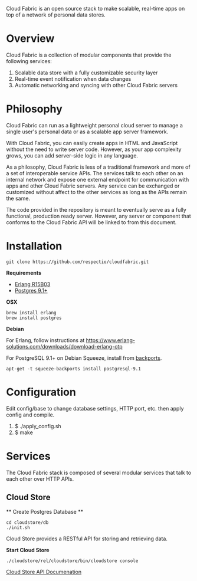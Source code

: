 Cloud Fabric is an open source stack to make scalable, real-time apps on top of a network of personal data stores.

# Overview

Cloud Fabric is a collection of modular components that provide the following services:

1. Scalable data store with a fully customizable security layer
2. Real-time event notification when data changes
3. Automatic networking and syncing with other Cloud Fabric servers


# Philosophy

Cloud Fabric can run as a lightweight personal cloud server to manage a single user's personal data or as a scalable app server framework.

With Cloud Fabric, you can easily create apps in HTML and JavaScript without the need to write server code. However, as your app complexity grows, you can add server-side logic in any language.

As a philosophy, Cloud Fabric is less of a traditional framework and more of a set of interoperable service APIs. The services talk to each other on an internal network and expose one external endpoint for communication with apps and other Cloud Fabric servers. Any service can be exchanged or customized without affect to the other services as long as the APIs remain the same.

The code provided in the repository is meant to eventually serve as a fully functional, production ready server. However, any server or component that conforms to the Cloud Fabric API will be linked to from this document.

# Installation

    git clone https://github.com/respectio/cloudfabric.git


**Requirements**

* [Erlang R15B03](https://www.erlang-solutions.com/downloads/download-erlang-otp)
* [Postgres 9.1+](http://www.postgresql.org/)

**OSX**

    brew install erlang
    brew install postgres

**Debian**

For Erlang, follow instructions at https://www.erlang-solutions.com/downloads/download-erlang-otp

For PostgreSQL 9.1+ on Debian Squeeze, install from [backports](http://backports-master.debian.org/Instructions/).

    apt-get -t squeeze-backports install postgresql-9.1


# Configuration

Edit config/base to change database settings, HTTP port, etc. then apply config and compile.

1. $ ./apply_config.sh
2. $ make


# Services

The Cloud Fabric stack is composed of several modular services that talk to each other over HTTP APIs.

## Cloud Store

** Create Postgres Database **

    cd cloudstore/db
    ./init.sh

Cloud Store provides a RESTful API for storing and retrieving data.

**Start Cloud Store**

    ./cloudstore/rel/cloudstore/bin/cloudstore console

[Cloud Store API Documenation](https://github.com/respectio/cloudfabric/wiki/CloudStore-API)

